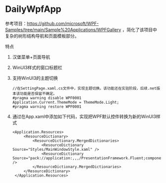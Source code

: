# DailyWpfApp

参考项目：https://github.com/microsoft/WPF-Samples/tree/main/Sample%20Applications/WPFGallery ，简化了该项目中复杂的树形结构导航和页面模板部分。

特点
1. 汉堡菜单+页面导航
2. WinUI3样式的窗口标题栏
3. 支持WinUI3的主题切换

       //在SettingPage.xaml.cs文件中，实现主题切换。该功能还在实验阶段，后续.net版本该功能是否保留不确定。
       #pragma warning disable WPF0001
       Application.Current.ThemeMode = ThemeMode.Light;
       #pragma warning restore WPF0001
   
5. 通过在App.xaml中添加如下代码，实现把WPF默认控件转换为新的WinUI3样式
   
       <Application.Resources>
            <ResourceDictionary>
                <ResourceDictionary.MergedDictionaries>
                    <ResourceDictionary Source="Styles/MainWindowStyle.xaml" />
                    <ResourceDictionary Source="pack://application:,,,/PresentationFramework.Fluent;component/Themes/Fluent.xaml" />
                </ResourceDictionary.MergedDictionaries>
            </ResourceDictionary>
        </Application.Resources>
